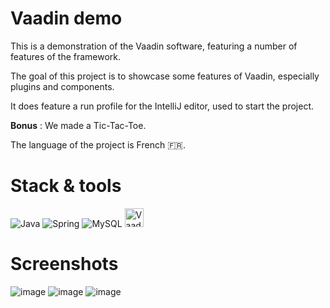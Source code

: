 # Vaadin demo

This is a demonstration of the Vaadin software, featuring a number of features of the framework.

The goal of this project is to showcase some features of Vaadin, especially plugins and components.

It does feature a run profile for the IntelliJ editor, used to start the project.

**Bonus** : We made a Tic-Tac-Toe.

The language of the project is French 🇫🇷.

# Stack & tools

![Java](https://img.shields.io/badge/java-%23ED8B00.svg?style=for-the-badge&logo=openjdk&logoColor=white)
![Spring](https://img.shields.io/badge/spring-%236DB33F.svg?style=for-the-badge&logo=spring&logoColor=white)
![MySQL](https://img.shields.io/badge/mysql-%2300f.svg?style=for-the-badge&logo=mysql&logoColor=white)
<img src="https://github.com/LoicE5/vaadin-demo/assets/59501884/e7e68c9f-8fe5-417f-8a1f-9962b42192ed" alt="Vaadin" height="30">

# Screenshots

![image](https://github.com/LoicE5/vaadin-demo/assets/59501884/56866306-7f84-49c1-9608-3722901f03a3)
![image](https://github.com/LoicE5/vaadin-demo/assets/59501884/1292130d-3496-4fac-8622-8e38e250ae98)
![image](https://github.com/LoicE5/vaadin-demo/assets/59501884/ce566344-fd13-4aa3-a743-391ef46935e6)
